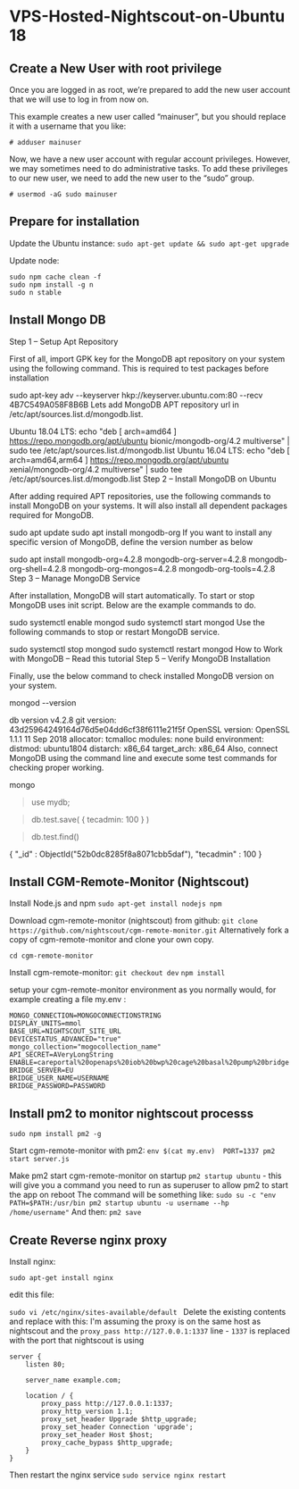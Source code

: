 # VPS-Hosted-Nightscout-on-Ubuntu 18

## Create a New User with root privilege
Once you are logged in as root, we’re prepared to add the new user account that we will use to log in from now on.

This example creates a new user called “mainuser”, but you should replace it with a username that you like:

`# adduser mainuser`

Now, we have a new user account with regular account privileges. However, we may sometimes need to do administrative tasks.
To add these privileges to our new user, we need to add the new user to the “sudo” group.

`# usermod -aG sudo mainuser`

## Prepare for installation

Update the Ubuntu instance:
`sudo apt-get update && sudo apt-get upgrade`

Update node:
```
sudo npm cache clean -f
sudo npm install -g n
sudo n stable
```

## Install Mongo DB
Step 1 – Setup Apt Repository

First of all, import GPK key for the MongoDB apt repository on your system using the following command. This is required to test packages before installation

sudo apt-key adv --keyserver hkp://keyserver.ubuntu.com:80 --recv 4B7C549A058F8B6B
Lets add MongoDB APT repository url in /etc/apt/sources.list.d/mongodb.list.

Ubuntu 18.04 LTS:
echo "deb [ arch=amd64 ] https://repo.mongodb.org/apt/ubuntu bionic/mongodb-org/4.2 multiverse" | sudo tee /etc/apt/sources.list.d/mongodb.list
Ubuntu 16.04 LTS:
echo "deb [ arch=amd64,arm64 ] https://repo.mongodb.org/apt/ubuntu xenial/mongodb-org/4.2 multiverse" | sudo tee /etc/apt/sources.list.d/mongodb.list
Step 2 – Install MongoDB on Ubuntu

After adding required APT repositories, use the following commands to install MongoDB on your systems. It will also install all dependent packages required for MongoDB.

sudo apt update
sudo apt install mongodb-org
If you want to install any specific version of MongoDB, define the version number as below

sudo apt install mongodb-org=4.2.8 mongodb-org-server=4.2.8 mongodb-org-shell=4.2.8 mongodb-org-mongos=4.2.8 mongodb-org-tools=4.2.8
Step 3 – Manage MongoDB Service

After installation, MongoDB will start automatically. To start or stop MongoDB uses init script. Below are the example commands to do.

sudo systemctl enable mongod
sudo systemctl start mongod 
Use the following commands to stop or restart MongoDB service.

sudo systemctl stop mongod
sudo systemctl restart mongod 
How to Work with MongoDB – Read this tutorial
Step 5 – Verify MongoDB Installation

Finally, use the below command to check installed MongoDB version on your system.

mongod --version 

db version v4.2.8
git version: 43d25964249164d76d5e04dd6cf38f6111e21f5f
OpenSSL version: OpenSSL 1.1.1  11 Sep 2018
allocator: tcmalloc
modules: none
build environment:
    distmod: ubuntu1804
    distarch: x86_64
    target_arch: x86_64
Also, connect MongoDB using the command line and execute some test commands for checking proper working.

mongo 

> use mydb;

> db.test.save( { tecadmin: 100 } )

> db.test.find()

  { "_id" : ObjectId("52b0dc8285f8a8071cbb5daf"), "tecadmin" : 100 }


## Install CGM-Remote-Monitor (Nightscout)
Install Node.js and npm  `sudo apt-get install nodejs npm`

Download cgm-remote-monitor (nightscout) from github:
`git clone https://github.com/nightscout/cgm-remote-monitor.git`
Alternatively fork a copy of cgm-remote-monitor and clone your own copy.

`cd cgm-remote-monitor`

Install cgm-remote-monitor:
`git checkout dev`
`npm install` 

setup your cgm-remote-monitor environment as you normally would, for example creating a file my.env :
```
MONGO_CONNECTION=MONGOCONNECTIONSTRING
DISPLAY_UNITS=mmol
BASE_URL=NIGHTSCOUT_SITE_URL
DEVICESTATUS_ADVANCED="true"
mongo_collection="mogocollection_name"
API_SECRET=AVeryLongString
ENABLE=careportal%20openaps%20iob%20bwp%20cage%20basal%20pump%20bridge
BRIDGE_SERVER=EU
BRIDGE_USER_NAME=USERNAME
BRIDGE_PASSWORD=PASSWORD
```

## Install pm2 to monitor nightscout processs
`sudo npm install pm2 -g`

Start cgm-remote-monitor with pm2:
`env $(cat my.env)  PORT=1337 pm2 start server.js`

Make pm2 start cgm-remote-monitor on startup
`pm2 startup ubuntu` - this will give you a command you need to run as superuser to allow pm2 to start the app on reboot 
The command will be something like:
`sudo su -c "env PATH=$PATH:/usr/bin pm2 startup ubuntu -u username --hp /home/username"`
And then:
`pm2 save`

## Create Reverse nginx proxy

Install nginx:

`sudo apt-get install nginx`

edit this file:

`sudo vi /etc/nginx/sites-available/default `
Delete the existing contents and replace with this:
I'm assuming the proxy is on the same host as nightscout and the `proxy_pass http://127.0.0.1:1337` line - `1337` is replaced with the port that nightscout is using

```
server {
    listen 80;

    server_name example.com;

    location / {
        proxy_pass http://127.0.0.1:1337;
        proxy_http_version 1.1;
        proxy_set_header Upgrade $http_upgrade;
        proxy_set_header Connection 'upgrade';
        proxy_set_header Host $host;
        proxy_cache_bypass $http_upgrade;
    }
}
```

Then restart the nginx service 
`sudo service nginx restart`
